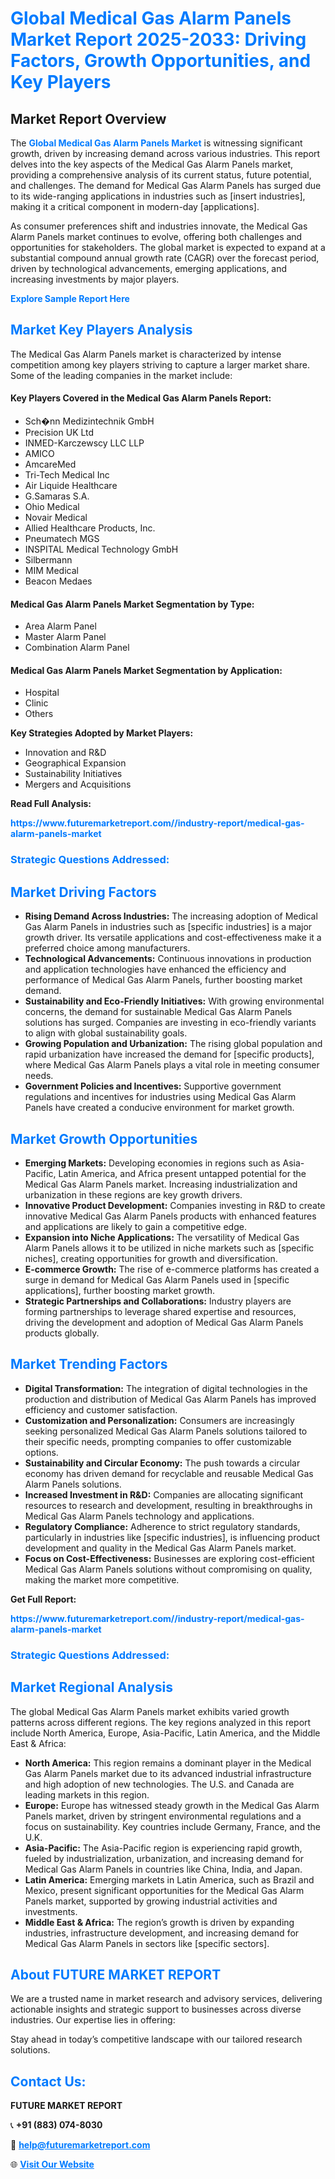 <h1 style="color: #007BFF;">Global Medical Gas Alarm Panels Market Report 2025-2033: Driving Factors, Growth Opportunities, and Key Players</h1>

<section id="overview">
<h2>Market Report Overview</h2>
<p>The <a href="https://www.futuremarketreport.com//industry-report/medical-gas-alarm-panels-market" style="color: #007BFF; text-decoration: none;"><strong>Global Medical Gas Alarm Panels Market</strong></a> is witnessing significant growth, driven by increasing demand across various industries. This report delves into the key aspects of the Medical Gas Alarm Panels market, providing a comprehensive analysis of its current status, future potential, and challenges. The demand for Medical Gas Alarm Panels has surged due to its wide-ranging applications in industries such as [insert industries], making it a critical component in modern-day [applications].</p>
<p>As consumer preferences shift and industries innovate, the Medical Gas Alarm Panels market continues to evolve, offering both challenges and opportunities for stakeholders. The global market is expected to expand at a substantial compound annual growth rate (CAGR) over the forecast period, driven by technological advancements, emerging applications, and increasing investments by major players.</p>
</section>

<section id="overview">
<p><a href="https://www.futuremarketreport.com//request-sample/reportId=78987" style="color: #007BFF; text-decoration: none;"><strong>Explore Sample Report Here</strong></a></p>
</section>

<section id="key-players">
<h2 style="color: #007BFF;">Market Key Players Analysis</h2>
<p>The Medical Gas Alarm Panels market is characterized by intense competition among key players striving to capture a larger market share. Some of the leading companies in the market include:</p>
<h4>Key Players Covered in the Medical Gas Alarm Panels Report:</h4>
<ul><li>Sch�nn Medizintechnik GmbH</li><li>Precision UK Ltd</li><li>INMED-Karczewscy LLC LLP</li><li>AMICO</li><li>AmcareMed</li><li>Tri-Tech Medical Inc</li><li>Air Liquide Healthcare</li><li>G.Samaras S.A.</li><li>Ohio Medical</li><li>Novair Medical</li><li>Allied Healthcare Products, Inc.</li><li>Pneumatech MGS</li><li>INSPITAL Medical Technology GmbH</li><li>Silbermann</li><li>MIM Medical</li><li>Beacon Medaes</li></ul>
<h4>Medical Gas Alarm Panels Market Segmentation by Type:</h4>
<ul><li>Area Alarm Panel</li><li>Master Alarm Panel</li><li>Combination Alarm Panel</li></ul>

<h4>Medical Gas Alarm Panels Market Segmentation by Application:</h4>
<ul><li>Hospital</li><li>Clinic</li><li>Others</li></ul>
<p><strong>Key Strategies Adopted by Market Players:</strong></p>
<ul>
<li>Innovation and R&D</li>
<li>Geographical Expansion</li>
<li>Sustainability Initiatives</li>
<li>Mergers and Acquisitions</li>
</ul>
</section>

<section>
<p><strong>Read Full Analysis: </strong></p><a href="https://www.futuremarketreport.com//industry-report/medical-gas-alarm-panels-market" style="color: #007BFF; text-decoration: none;"><strong>https://www.futuremarketreport.com//industry-report/medical-gas-alarm-panels-market</strong></a>
<h3 style="color: #007BFF;">Strategic Questions Addressed:</h3>
</section>

<section id="driving-factors">
<h2 style="color: #007BFF;">Market Driving Factors</h2>
<ul>
<li><strong>Rising Demand Across Industries:</strong> The increasing adoption of Medical Gas Alarm Panels in industries such as [specific industries] is a major growth driver. Its versatile applications and cost-effectiveness make it a preferred choice among manufacturers.</li>
<li><strong>Technological Advancements:</strong> Continuous innovations in production and application technologies have enhanced the efficiency and performance of Medical Gas Alarm Panels, further boosting market demand.</li>
<li><strong>Sustainability and Eco-Friendly Initiatives:</strong> With growing environmental concerns, the demand for sustainable Medical Gas Alarm Panels solutions has surged. Companies are investing in eco-friendly variants to align with global sustainability goals.</li>
<li><strong>Growing Population and Urbanization:</strong> The rising global population and rapid urbanization have increased the demand for [specific products], where Medical Gas Alarm Panels plays a vital role in meeting consumer needs.</li>
<li><strong>Government Policies and Incentives:</strong> Supportive government regulations and incentives for industries using Medical Gas Alarm Panels have created a conducive environment for market growth.</li>
</ul>
</section>

<section id="growth-opportunities">
<h2 style="color: #007BFF;">Market Growth Opportunities</h2>
<ul>
<li><strong>Emerging Markets:</strong> Developing economies in regions such as Asia-Pacific, Latin America, and Africa present untapped potential for the Medical Gas Alarm Panels market. Increasing industrialization and urbanization in these regions are key growth drivers.</li>
<li><strong>Innovative Product Development:</strong> Companies investing in R&D to create innovative Medical Gas Alarm Panels products with enhanced features and applications are likely to gain a competitive edge.</li>
<li><strong>Expansion into Niche Applications:</strong> The versatility of Medical Gas Alarm Panels allows it to be utilized in niche markets such as [specific niches], creating opportunities for growth and diversification.</li>
<li><strong>E-commerce Growth:</strong> The rise of e-commerce platforms has created a surge in demand for Medical Gas Alarm Panels used in [specific applications], further boosting market growth.</li>
<li><strong>Strategic Partnerships and Collaborations:</strong> Industry players are forming partnerships to leverage shared expertise and resources, driving the development and adoption of Medical Gas Alarm Panels products globally.</li>
</ul>
</section>

<section id="trending-factors">
<h2 style="color: #007BFF;">Market Trending Factors</h2>
<ul>
<li><strong>Digital Transformation:</strong> The integration of digital technologies in the production and distribution of Medical Gas Alarm Panels has improved efficiency and customer satisfaction.</li>
<li><strong>Customization and Personalization:</strong> Consumers are increasingly seeking personalized Medical Gas Alarm Panels solutions tailored to their specific needs, prompting companies to offer customizable options.</li>
<li><strong>Sustainability and Circular Economy:</strong> The push towards a circular economy has driven demand for recyclable and reusable Medical Gas Alarm Panels solutions.</li>
<li><strong>Increased Investment in R&D:</strong> Companies are allocating significant resources to research and development, resulting in breakthroughs in Medical Gas Alarm Panels technology and applications.</li>
<li><strong>Regulatory Compliance:</strong> Adherence to strict regulatory standards, particularly in industries like [specific industries], is influencing product development and quality in the Medical Gas Alarm Panels market.</li>
<li><strong>Focus on Cost-Effectiveness:</strong> Businesses are exploring cost-efficient Medical Gas Alarm Panels solutions without compromising on quality, making the market more competitive.</li>
</ul>
</section>

<section>
<p><strong>Get Full Report: </strong></p><a href="https://www.futuremarketreport.com//industry-report/medical-gas-alarm-panels-market" style="color: #007BFF; text-decoration: none;"><strong>https://www.futuremarketreport.com//industry-report/medical-gas-alarm-panels-market</strong></a>
<h3 style="color: #007BFF;">Strategic Questions Addressed:</h3>
</section>


<section id="regional-analysis">
<h2 style="color: #007BFF;">Market Regional Analysis</h2>
<p>The global Medical Gas Alarm Panels market exhibits varied growth patterns across different regions. The key regions analyzed in this report include North America, Europe, Asia-Pacific, Latin America, and the Middle East & Africa:</p>
<ul>
<li><strong>North America:</strong> This region remains a dominant player in the Medical Gas Alarm Panels market due to its advanced industrial infrastructure and high adoption of new technologies. The U.S. and Canada are leading markets in this region.</li>
<li><strong>Europe:</strong> Europe has witnessed steady growth in the Medical Gas Alarm Panels market, driven by stringent environmental regulations and a focus on sustainability. Key countries include Germany, France, and the U.K.</li>
<li><strong>Asia-Pacific:</strong> The Asia-Pacific region is experiencing rapid growth, fueled by industrialization, urbanization, and increasing demand for Medical Gas Alarm Panels in countries like China, India, and Japan.</li>
<li><strong>Latin America:</strong> Emerging markets in Latin America, such as Brazil and Mexico, present significant opportunities for the Medical Gas Alarm Panels market, supported by growing industrial activities and investments.</li>
<li><strong>Middle East & Africa:</strong> The region’s growth is driven by expanding industries, infrastructure development, and increasing demand for Medical Gas Alarm Panels in sectors like [specific sectors].</li>
</ul>
</section>

<footer>
<h2 style="color: #007BFF;">About FUTURE MARKET REPORT</h2>
<p>We are a trusted name in market research and advisory services, delivering actionable insights and strategic support to businesses across diverse industries. Our expertise lies in offering:</p>

<p>Stay ahead in today’s competitive landscape with our tailored research solutions.</p>

<h2 style="color: #007BFF;">Contact Us:</h2>
<p><strong>FUTURE MARKET REPORT</strong></p>
<p>📞 <strong>+91 (883) 074-8030</strong></p>
<p>📧 <strong><a href="mailto:help@futuremarketreport.com" style="color: #007BFF;">help@futuremarketreport.com</a></strong></p>
<p>🌐 <strong><a href="https://www.futuremarketreport.com/" style="color: #007BFF;">Visit Our Website</a></strong></p>
</footer>